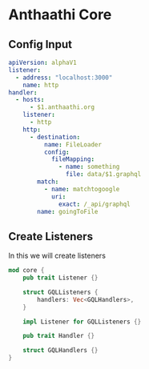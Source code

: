 # Anthaathi Core

## Config Input

```yaml
apiVersion: alphaV1
listener:
  - address: "localhost:3000"
    name: http
handler:
  - hosts:
      - $1.anthaathi.org
    listener:
      - http
    http:
      - destination:
          name: FileLoader
          config:
            fileMapping:
              - name: something
                file: data/$1.graphql
        match:
          - name: matchtogoogle
            uri:
              exact: /_api/graphql
        name: goingToFile

```

 ## Create Listeners
In this we will create listeners

```rust
mod core {
    pub trait Listener {}

    struct GQLListeners {
        handlers: Vec<GQLHandlers>,
    }

    impl Listener for GQLListeners {}

    pub trait Handler {}

    struct GQLHandlers {}
}
```
